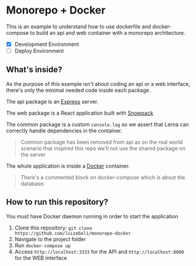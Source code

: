 # Monorepo + Docker

This is an example to understand how to use dockerfile and docker-compose to build an api and web container with a monorepo architecture.

- [x] Development Environment
- [ ] Deploy Environment

## What's inside?

As the purpose of this example isn't about coding an api or a web interface, there's only the minimal needed code inside each package.

The api package is an [Express](https://expressjs.com/) server.

The web package is a React application built with [Snowpack](https://www.snowpack.dev/)

The common package is a custom `console.log` so we assert that Lerna can correctly handle dependencies in the container.

> Common package has been removed from api as on the real world scenario that inspired this repo we'll not use the shared package on the server

The whole application is inside a [Docker](https://www.docker.com/) container.

> There's a commented block on docker-compose which is about the database.

## How to run this repository?

You must have Docker daemon running in order to start the application

1. Clone this repository: `git clone https://github.com/luizeboli/monorepo-docker`
2. Navigate to the project folder
3. Run `docker-compose up`
4. Access `http://localhost:3333` for the API and `http://localhost:8080` for the WEB interface
